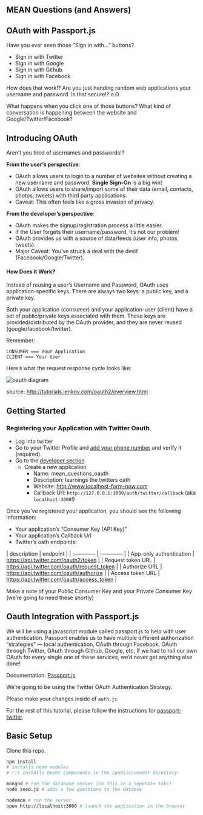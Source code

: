 ## MEAN Questions (and Answers)
## OAuth with Passport.js

Have you ever seen those “Sign in with…” buttons?

- Sign in with Twitter
- Sign in with Google
- Sign in with Github
- Sign in with Facebook

How does that work!? Are you just handing random web applications your username and password. Is that secure!? o.O

What happens when you click one of those buttons? What kind of conversation is happening between the website and Google/Twitter/Facebook?

## Introducing OAuth

Aren’t you tired of usernames and passwords!?

**From the user’s perspective**:

- OAuth allows users to login to a number of websites without creating a new username and password. **Single Sign-On** is a big win!
- OAuth allows users to share/import some of their data (email, contacts, photos, tweets) with third party applications.
- Caveat: This often feels like a gross invasion of privacy.

**From the developer’s perspective**:

- OAuth makes the signup/registration process a little easier.
- If the User forgets their username/password, it’s not our problem!
- OAuth provides us with a source of data/feeds (user info, photos, tweets).
- Major Caveat: You’ve struck a deal with the devil! (Facebook/Google/Twitter).

#### How Does it Work?

Instead of reusing a user’s Username and Password, OAuth uses application-specific keys. There are always two keys: a public key, and a private key.

Both your application (consumer) and your application-user (client) have a set of public/private keys associated with them. These keys are provided/distributed by the OAuth provider, and they are never reused (google/facebook/twitter).

Remember:

``` psuedocode
CONSUMER === Your Application
CLIENT === Your User
```

Here’s what the request response cycle looks like:

![oauth diagram](http://tutorials.jenkov.com/images/oauth2/overview-1.png)

source: http://tutorials.jenkov.com/oauth2/overview.html

## Getting Started
### Registering your Application with Twitter Oauth
- Log into twitter
- Go to your Twitter Profile and [add your phone number](https://twitter.com/settings/add_phone) and verify it (required).
- Go to the [developer section](https://dev.twitter.com/apps)
    - Create a new application
        - Name: mean_questions_oauth
        - Description: learnings the twitters oath
        - Website: http://www.localhost-form-now.com
        - Callback Url: `http://127.0.0.1:3000/auth/twitter/callback` (aka `localhost:3000`!)


Once you’ve registered your application, you should see the following information:

- Your application’s “Consumer Key (API Key)”
- Your application’s Callback Url
- Twitter’s oath endpoints:

| description | endpoint |
| :———— | :———— |
| App-only authentication | https://api.twitter.com/oauth2/token |
| Request token URL |   https://api.twitter.com/oauth/request_token |
| Authorize URL |   https://api.twitter.com/oauth/authorize |
| Access token URL |    https://api.twitter.com/oauth/access_token |

Make a note of your Public Consumer Key and your Private Consumer Key (we’re going to need these shortly)


## Oauth Integration with Passport.js
We will be using a javascript module called passport.js to help with user authentication. Passport enables us to have multiple different authorization “strategies” — local authentication, OAuth through Facebook, OAuth through Twitter, OAuth through Github, Google, etc. If we had to roll our own OAuth for every single one of these services, we’d never get anything else done!

Documentation: [Passport.js](http://passportjs.org/docs)

We’re going to be using the Twitter OAuth Authentication Strategy.

Please make your changes inside of `auth.js`.

For the rest of this tutorial, please follow the instructions for [passport-twitter](https://github.com/jaredhanson/passport-twitter).

## Basic Setup

Clone this repo.

``` bash
npm install
# installs node modules
# (!) installs bower components in the /public/vendor directory

mongod # run the database server (do this in a seperate tab!)
node seed.js # adds a few questions to the databse

nodemon # run the server
open http://localhost:3000 # launch the application in the browser
```
